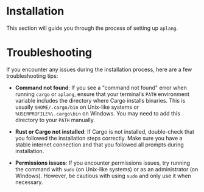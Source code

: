 # Installation
This section will guide you through the process of setting up `aplang`.
# Troubleshooting
If you encounter any issues during the installation process, here are a few troubleshooting tips:

- **Command not found**: If you see a "command not found" error when running `cargo` or `aplang`, ensure that your terminal’s `PATH` environment variable includes the directory where Cargo installs binaries. This is usually `$HOME/.cargo/bin` on Unix-like systems or `%USERPROFILE%\.cargo\bin` on Windows. You may need to add this directory to your `PATH` manually.
  
- **Rust or Cargo not installed**: If Cargo is not installed, double-check that you followed the installation steps correctly. Make sure you have a stable internet connection and that you followed all prompts during installation.

- **Permissions issues**: If you encounter permissions issues, try running the command with `sudo` (on Unix-like systems) or as an administrator (on Windows). However, be cautious with using `sudo` and only use it when necessary.